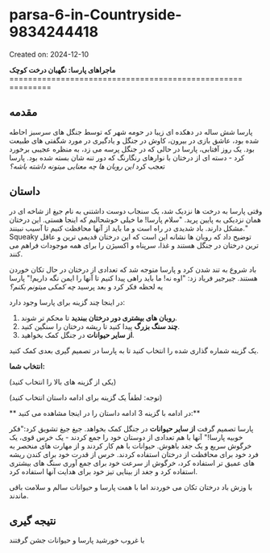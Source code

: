 # parsa-6-in-Countryside-9834244418

Created on: 2024-12-10

**ماجراهای پارسا: نگهبان درخت کوچک**
================================================== =========

**مقدمه**
---------------

پارسا شش ساله در دهکده ای زیبا در حومه شهر که توسط جنگل های سرسبز احاطه شده بود، عاشق بازی در بیرون، کاوش در جنگل و یادگیری در مورد شگفتی های طبیعت بود. یک روز آفتابی، پارسا در حالی که در جنگل پرسه می زد، به منظره عجیبی برخورد کرد - دسته ای از درختان با نوارهای رنگارنگ که دور تنه شان بسته شده بود. پارسا تعجب کرد *_این روبان ها چه معنایی میتونه داشته باشه؟_* 

**داستان**
---------

وقتی پارسا به درخت ها نزدیک شد، یک سنجاب دوست داشتنی به نام جیغ از شاخه ای در همان نزدیکی به پایین پرید. "سلام پارسا! ما خیلی خوشحالیم که اینجا هستی. این درختان مشکل دارند. باد شدیدی در راه است و ما باید از آنها محافظت کنیم تا آسیب نبینند." Squeaky توضیح داد که روبان ها نشانه این است که این درختان قدیمی ترین و عاقل ترین درختان در جنگل هستند و غذا، سرپناه و اکسیژن را برای همه موجودات فراهم می کنند.

باد شروع به تند شدن کرد و پارسا متوجه شد که تعدادی از درختان در حال تکان خوردن هستند. جیرجیر فریاد زد: "اوه نه! ما باید راهی پیدا کنیم تا آنها را ایمن نگه داریم!" پارسا یه لحظه فکر کرد و بعد پرسید *_چه کمکی میتونم بکنم؟_*

در اینجا چند گزینه برای پارسا وجود دارد:

1. **روبان های بیشتری دور درختان ببندید** تا محکم تر شوند.
2. **چند سنگ بزرگ** پیدا کنید تا ریشه درختان را سنگین کنید.
3. **از سایر حیوانات** در جنگل کمک بخواهید.

یک گزینه شماره گذاری شده را انتخاب کنید تا به پارسا در تصمیم گیری بعدی کمک کنید.

**انتخاب شما:** 

(یکی از گزینه های بالا را انتخاب کنید)

(توجه: لطفاً یک گزینه برای ادامه داستان انتخاب کنید)

** در ادامه با گزینه 3 ادامه داستان را در اینجا مشاهده می کنید:**

پارسا تصمیم گرفت **از سایر حیوانات** در جنگل کمک بخواهد. جیغ جیغ تشویق کرد:"فکر خوبیه پارسا!" آنها با هم تعدادی از دوستان خود را جمع کردند - یک خرس قوی، یک خرگوش سریع و یک جغد باهوش. حیوانات با هم کار کردند و از مهارت های منحصر به فرد خود برای محافظت از درختان استفاده کردند. خرس از قدرت خود برای کندن ریشه های عمیق تر استفاده کرد، خرگوش از سرعت خود برای جمع آوری سنگ های بیشتری استفاده کرد و جغد از بینایی تیز خود برای هدایت آنها استفاده کرد.

با وزش باد درختان تکان می خوردند اما با همت پارسا و حیوانات سالم و سلامت باقی ماندند.

**نتیجه گیری**
---------------

با غروب خورشید پارسا و حیوانات جشن گرفتند